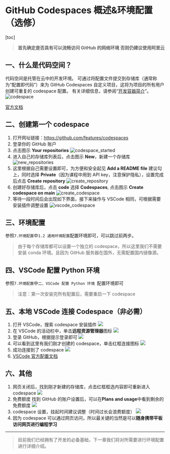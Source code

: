 # GitHub Codespaces 概述&环境配置（选修）

[toc]

> **首先确定是否具有可以流畅访问 GitHub 的网络环境** 
> **否则仍建议使用阿里云**

## 一、什么是代码空间？

代码空间是托管在云中的开发环境。 可通过将配置文件提交到存储库（通常称为“配置即代码”）来为 GitHub Codespaces 自定义项目，这将为项目的所有用户创建可重复的 codespace 配置。 有关详细信息，请参阅“[开发容器简介](https://docs.github.com/zh/codespaces/setting-up-your-project-for-codespaces/adding-a-dev-container-configuration/introduction-to-dev-containers)”。
![codespace](../figures/C1-6-codespace.png)

[官方文档](https://docs.github.com/en/codespaces/overview)

## 二、创建第一个 codespace

1. 打开网址链接：https://github.com/features/codespaces
2. 登录你的 GitHub 账户
3. 点击图示 **Your repositories**
   ![codespace_started](../figures/C1-6-codespace_started.png)
4. 进入自己的存储库列表后，点击图示 **New**，新建一个存储库
   ![new_repositories](../figures/C1-6-new_repositories.png)
5. 这里根据自己需要设置即可，为方便和安全起见 **Add a README file** 建议勾上，同时选择 **Private**（因为课程中用到 API key，注意保护隐私），设置完成后点击 **Create repository**
   ![create_repository](../figures/C1-6-create_repository.png)
6. 创建好存储库后，点击 **code** 选择 **Codespaces**, 点击图示 **Create codespace on main**
   ![create_codespace](../figures/C1-6-create_codespace.png)
7. 等待一段时间后会出现如下界面，接下来操作与 VSCode 相同，可根据需要安装插件调整设置
   ![vscode_codespace](../figures/C1-6-vscode_codespace.png)

## 三、环境配置

参照`7.环境配置`中`1.2 通用环境配置`配置环境即可，可以跳过前两步。

> 由于每个存储库都可以设置一个独立的 codespace，所以这里我们不需要安装 conda 环境。且因为 GitHub 服务器在国外，无需配置国内镜像源。

## 四、VSCode 配置 Python 环境

参照`7.环境配置`中`二、VSCode 配置 Python 环境
`配置环境即可

> 注意：第一次安装完所有配置后，需要重启一下 codespace

## 五、本地 VSCode 连接 Codespace（非必需）

1. 打开 VSCode，搜索 codespace 安装插件
   ![](../figures/C1-6-codespace_plugin.png)
2. 在 VSCode 的活动栏中，单击**远程资源管理器**图标
   ![](../figures/C1-6-codespace_connect.png)
3. 登录 GitHub，根据提示登录即可
   ![](../figures/C1-6-GitHub_login.png)
4. 可以看到这里有我们刚才创建的 codespace，单击红框连接图标
   ![](../figures/C1-6-connect_codespace.png)
5. 成功连接到了 codespace
   ![](../figures/C1-6-connect_success.png)
6. [VSCode 官方配置文档](https://docs.github.com/en/codespaces/developing-in-a-codespace/using-github-codespaces-in-visual-studio-code)

## 六、其他

1. 网页关闭后，找到刚才新建的存储库，点击红框框选内容即可重新进入 codespace
   ![](../figures/C1-6-restart_codespace.png)
2. 免费额度
   找到 GitHub 的账户设置后，可以在**Plans and usage**中看到剩余的免费额度
   ![](../figures/C1-6-codespace_limit.png)
3. codespace 设置，挂起时间建议调整（时间过长会浪费额度）
   ![](../figures/C1-6-codespace_setting.png)
4. 因为 codespace 可以通过网页访问，所以最关键的当然是可以**随身携带平板访问网页进行编程学习**

---

> 目前我们已经拥有了开发的必备基础，下一章我们将对所需要进行环境配置进行详细介绍。

